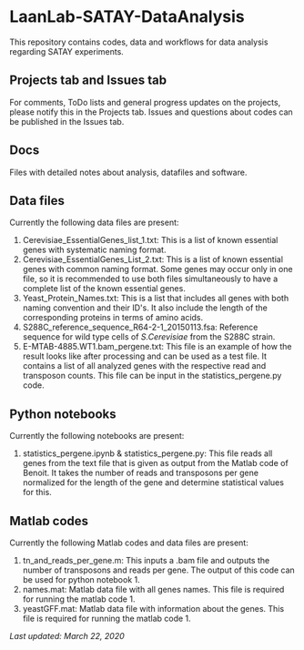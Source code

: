 # LaanLab-SATAY-DataAnalysis
This repository contains codes, data and workflows for data analysis regarding SATAY experiments.

## Projects tab and Issues tab
For comments, ToDo lists and general progress updates on the projects, please notify this in the Projects tab.
Issues and questions about codes can be published in the Issues tab.

## Docs
Files with detailed notes about analysis, datafiles and software.

## Data files
Currently the following data files are present:

1. Cerevisiae_EssentialGenes_list_1.txt: This is a list of known essential genes with systematic naming format.
2. Cerevisiae_EssentialGenes_List_2.txt: This is a list of known essential genes with common naming format. Some genes may occur only in one file, so it is recommended to use both files simultaneously to have a complete list of the known essential genes. 
3. Yeast_Protein_Names.txt: This is a list that includes all genes with both naming convention and their ID's. It also include the length of the corresponding proteins in terms of amino acids.
4. S288C_reference_sequence_R64-2-1_20150113.fsa: Reference sequence for wild type cells of *S.Cerevisiae* from the S288C strain.
5. E-MTAB-4885.WT1.bam_pergene.txt: This file is an example of how the result looks like after processing and can be used as a test file. It contains a list of all analyzed genes with the respective read and transposon counts. This file can be input in the statistics_pergene.py code.

## Python notebooks
Currently the following notebooks are present:

1. statistics_pergene.ipynb & statistics_pergene.py: This file reads all genes from the text file that is given as output from the Matlab code of Benoit. It takes the number of reads and transposons per gene normalized for the length of the gene and determine statistical values for this.

## Matlab codes
Currently the following Matlab codes and data files are present:

1. tn_and_reads_per_gene.m: This inputs a .bam file and outputs the number of transposons and reads per gene. The output of this code can be used for python notebook 1.
2. names.mat: Matlab data file with all genes names. This file is required for running the matlab code 1.
3. yeastGFF.mat: Matlab data file with information about the genes. This file is required for running the matlab code 1.

*Last updated: March 22, 2020*

